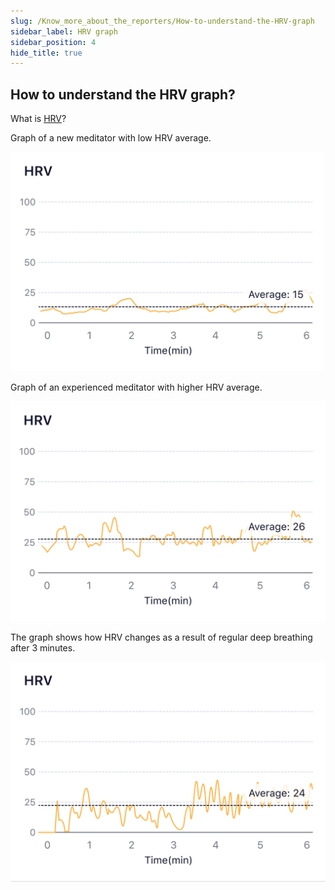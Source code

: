 ```yaml
---
slug: /Know_more_about_the_reporters/How-to-understand-the-HRV-graph
sidebar_label: HRV graph
sidebar_position: 4
hide_title: true
---
```


## How to understand the HRV graph?

What is [HRV](/Glossary/What-is-Heart-Rate-Variability)?

Graph of a new meditator with low HRV average.

![HRV](ImagesK/HRV.jpg)

Graph of an experienced meditator with higher HRV average.

![HRV](ImagesK/HRV2.jpg)

The graph shows how HRV changes as a result of regular deep breathing after 3 minutes.

![HRV](ImagesK/HRV3.jpg)
